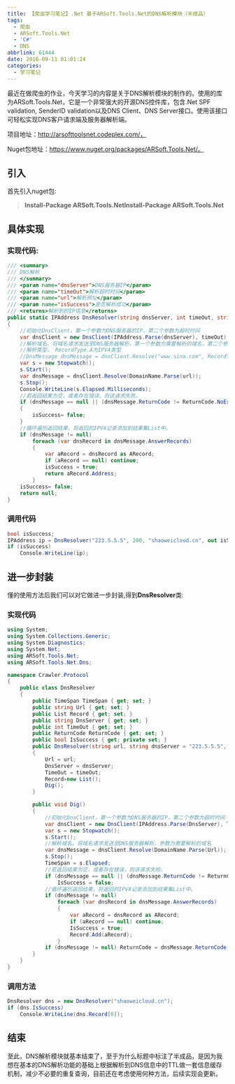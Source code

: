 ```yaml
---
title: 【爬虫学习笔记】.Net 基于ARSoft.Tools.Net的DNS解析模块（半成品）
tags:
  - 爬虫
  - ARSoft.Tools.Net
  - 'C#'
  - DNS
abbrlink: 61444
date: 2016-09-11 01:01:24
categories:
  - 学习笔记
---
```

最近在做爬虫的作业，今天学习的内容是关于DNS解析模块的制作的。使用的库为ARSoft.Tools.Net，它是一个非常强大的开源DNS控件库，包含.Net SPF validation, SenderID validation以及DNS Client、DNS Server接口。使用该接口可轻松实现DNS客户请求端及服务器解析端。
<!-- more -->
项目地址：http://arsofttoolsnet.codeplex.com/，

Nuget包地址：https://www.nuget.org/packages/ARSoft.Tools.Net/。
## 引入
首先引入nuget包:
> **Install-Package ARSoft.Tools.NetInstall-Package ARSoft.Tools.Net**

## 具体实现
### 实现代码:
```csharp
/// <summary>
/// DNS解析
/// </summary>
/// <param name="dnsServer">DNS服务器IP</param>
/// <param name="timeOut">解析超时时间</param>
/// <param name="url">解析网址</param>
/// <param name="isSuccess">是否解析成功</param>
/// <returns>解析到的IP信息</returns>
public static IPAddress DnsResolver(string dnsServer, int timeOut, string url, out bool isSuccess)
{
    //初始化DnsClient，第一个参数为DNS服务器的IP，第二个参数为超时时间
    var dnsClient = new DnsClient(IPAddress.Parse(dnsServer), timeOut);
    //解析域名。将域名请求发送至DNS服务器解析，第一个参数为需要解析的域名，第二个参数为
    //解析类型， RecordType.A为IPV4类型
    //DnsMessage dnsMessage = dnsClient.Resolve("www.sina.com", RecordType.A);
    var s = new Stopwatch();
    s.Start();
    var dnsMessage = dnsClient.Resolve(DomainName.Parse(url));
    s.Stop();
    Console.WriteLine(s.Elapsed.Milliseconds);
    //若返回结果为空，或者存在错误，则该请求失败。
    if (dnsMessage == null || (dnsMessage.ReturnCode != ReturnCode.NoError && dnsMessage.ReturnCode != ReturnCode.NxDomain))
    {
        isSuccess= false;
    }
    //循环遍历返回结果，将返回的IPV4记录添加到结果集List中。
    if (dnsMessage != null)
        foreach (var dnsRecord in dnsMessage.AnswerRecords)
        {
            var aRecord = dnsRecord as ARecord;
            if (aRecord == null) continue;
            isSuccess = true;
            return aRecord.Address;
        }
    isSuccess= false;
    return null;
}
```
### 调用代码
```csharp
bool isSuccess;
IPAddress ip = DnsResolver("223.5.5.5", 200, "shaoweicloud.cn", out isSuccess);
if (isSuccess)
    Console.WriteLine(ip);
```
## 进一步封装
懂的使用方法后我们可以对它做进一步封装,得到**DnsResolver**类:
### 实现代码
```csharp
using System;
using System.Collections.Generic;
using System.Diagnostics;
using System.Net;
using ARSoft.Tools.Net;
using ARSoft.Tools.Net.Dns;

namespace Crawler.Protocol
{
    public class DnsResolver
    {
        public TimeSpan TimeSpan { get; set; }
        public string Url { get; set; }
        public List Record { get; set; }
        public string DnsServer { get; set; }
        public int TimeOut { get; set; }
        public ReturnCode ReturnCode { get; set; }
        public bool IsSuccess { get; private set; }
        public DnsResolver(string url, string dnsServer = "223.5.5.5", int timeOut = 200)
        {
            Url = url;
            DnsServer = dnsServer;
            TimeOut = timeOut;
            Record=new List();
            Dig();
        }

        public void Dig()
        {
            //初始化DnsClient，第一个参数为DNS服务器的IP，第二个参数为超时时间
            var dnsClient = new DnsClient(IPAddress.Parse(DnsServer), TimeOut);
            var s = new Stopwatch();
            s.Start();
            //解析域名。将域名请求发送至DNS服务器解析，参数为需要解析的域名
            var dnsMessage = dnsClient.Resolve(DomainName.Parse(Url));
            s.Stop();
            TimeSpan = s.Elapsed;
            //若返回结果为空，或者存在错误，则该请求失败。
            if (dnsMessage == null || (dnsMessage.ReturnCode != ReturnCode.NoError && dnsMessage.ReturnCode != ReturnCode.NxDomain))
                IsSuccess = false;
            //循环遍历返回结果，将返回的IPV4记录添加到结果集List中。
            if (dnsMessage != null)
                foreach (var dnsRecord in dnsMessage.AnswerRecords)
                {
                    var aRecord = dnsRecord as ARecord;
                    if (aRecord == null) continue;
                    IsSuccess = true;
                    Record.Add(aRecord);
                }
            if (dnsMessage != null) ReturnCode = dnsMessage.ReturnCode;
        }
    }
}
```
### 调用方法
```csharp
DnsResolver dns = new DnsResolver("shaoweicloud.cn");
if (dns.IsSuccess)
    Console.WriteLine(dns.Record[0]);
```

## 结束
 至此，DNS解析模块就基本结束了，至于为什么标题中标注了半成品，是因为我想在基本的DNS解析功能的基础上根据解析到DNS信息中的TTL做一套信息缓存机制，减少不必要的重复查询，目前还在考虑使用何种方法，后续实现会更新。